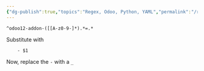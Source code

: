 ```yaml
---
{"dg-publish":true,"topics":"Regex, Odoo, Python, YAML","permalink":"/regex/requirements-txt-to-yaml-dict/","dgPassFrontmatter":true}
---
```


```
^odoo12-addon-([[A-z0-9-]*).*=.*
```
Substitute with
```
    - $1
```
Now, replace the `-` with a `_`
